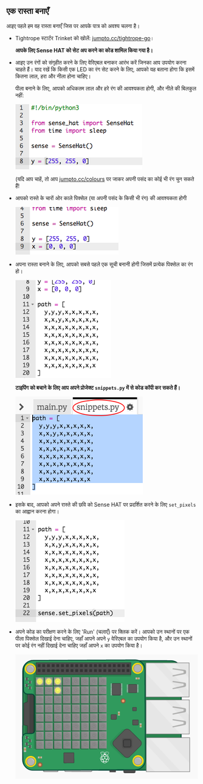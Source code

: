 ## एक रास्ता बनाएँ

आइए पहले हम वह रास्ता बनाएँ जिस पर आपके पात्र को अवश्य चलना है।

+ Tightrope स्टार्टर Trinket को खोलें: <a href="http://jumpto.cc/tightrope-go" target="_blank">jumpto.cc/tightrope-go</a>।
    
    **आपके लिए Sense HAT को सेट अप करने का कोड शामिल किया गया है।**

+ आइए उन रंगों को संगृहीत करने के लिए वेरिएबल बनाकर आरंभ करें जिनका आप उपयोग करना चाहते हैं। याद रखें कि किसी एक LED का रंग सेट करने के लिए, आपको यह बताना होगा कि इसमें कितना लाल, हरा और नीला होना चाहिए।
    
    पीला बनाने के लिए, आपको अधिकतम लाल और हरे रंग की आवश्यकता होगी, और नीले की बिलकुल नहीं:
    
    ![स्क्रीनशॉट](images/tightrope-yellow.png)
    
    (यदि आप चाहें, तो आप [jumpto.cc/colours](http://jumpto.cc/colours) पर जाकर अपनी पसंद का कोई भी रंग चुन सकते हैं!

+ आपको रास्ते के चारों ओर काले पिक्सेल (या अपनी पसंद के किसी भी रंग) की आवश्यकता होगी
    
    ![स्क्रीनशॉट](images/tightrope-black.png)

+ अपना रास्ता बनाने के लिए, आपको सबसे पहले एक सूची बनानी होगी जिसमें प्रत्येक पिक्सेल का रंग हो।
    
    ![स्क्रीनशॉट](images/tightrope-path.png)
    
    **टाइपिंग को बचाने के लिए आप अपने प्रोजेक्ट `snippets.py` में से कोड कॉपी कर सकते हैं।**
    
    ![स्क्रीनशॉट](images/tightrope-snippets.png)

+ इसके बाद, आपको अपने रास्ते की छवि को Sense HAT पर प्रदर्शित करने के लिए `set_pixels` का आह्वान करना होगा।
    
    ![स्क्रीनशॉट](images/tightrope-set-pixels.png)

+ अपने कोड का परीक्षण करने के लिए 'Run' (चलाएँ) पर क्लिक करें। आपको उन स्थानों पर एक पीला पिक्सेल दिखाई देना चाहिए, जहाँ आपने अपने `y` वेरिएबल का उपयोग किया है, और उन स्थानों पर कोई रंग नहीं दिखाई देना चाहिए जहाँ आपने `x` का उपयोग किया है।
    
    ![स्क्रीनशॉट](images/tightrope-path-test.png)